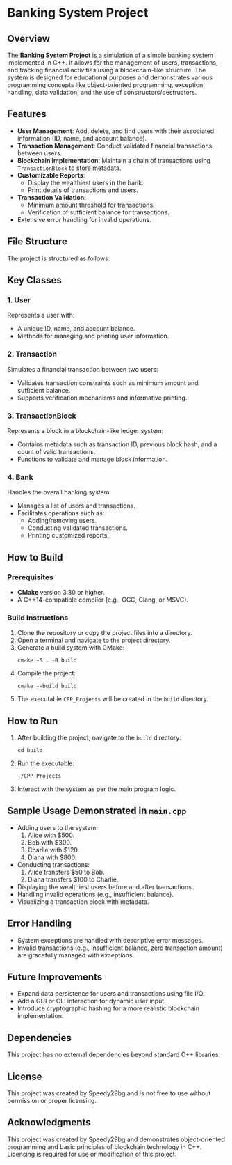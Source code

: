 # Banking System Project

## Overview
The **Banking System Project** is a simulation of a simple banking system implemented in C++. It allows for the management of users, transactions, and tracking financial activities using a blockchain-like structure. The system is designed for educational purposes and demonstrates various programming concepts like object-oriented programming, exception handling, data validation, and the use of constructors/destructors.

## Features
- **User Management**: Add, delete, and find users with their associated information (ID, name, and account balance).
- **Transaction Management**: Conduct validated financial transactions between users.
- **Blockchain Implementation**: Maintain a chain of transactions using `TransactionBlock` to store metadata.
- **Customizable Reports**:
    - Display the wealthiest users in the bank.
    - Print details of transactions and users.
- **Transaction Validation**:
    - Minimum amount threshold for transactions.
    - Verification of sufficient balance for transactions.
- Extensive error handling for invalid operations.

## File Structure
The project is structured as follows:
## Key Classes
### 1. **User**
Represents a user with:
- A unique ID, name, and account balance.
- Methods for managing and printing user information.

### 2. **Transaction**
Simulates a financial transaction between two users:
- Validates transaction constraints such as minimum amount and sufficient balance.
- Supports verification mechanisms and informative printing.

### 3. **TransactionBlock**
Represents a block in a blockchain-like ledger system:
- Contains metadata such as transaction ID, previous block hash, and a count of valid transactions.
- Functions to validate and manage block information.

### 4. **Bank**
Handles the overall banking system:
- Manages a list of users and transactions.
- Facilitates operations such as:
    - Adding/removing users.
    - Conducting validated transactions.
    - Printing customized reports.

## How to Build
### Prerequisites
- **CMake** version 3.30 or higher.
- A C++14-compatible compiler (e.g., GCC, Clang, or MSVC).

### Build Instructions
1. Clone the repository or copy the project files into a directory.
2. Open a terminal and navigate to the project directory.
3. Generate a build system with CMake:
   ```
   cmake -S . -B build
   ```
4. Compile the project:
   ```
   cmake --build build
   ```
5. The executable `CPP_Projects` will be created in the `build` directory.

## How to Run
1. After building the project, navigate to the `build` directory:
   ```
   cd build
   ```
2. Run the executable:
   ```
   ./CPP_Projects
   ```
3. Interact with the system as per the main program logic.

## Sample Usage Demonstrated in `main.cpp`
- Adding users to the system:
    1. Alice with $500.
    2. Bob with $300.
    3. Charlie with $120.
    4. Diana with $800.
- Conducting transactions:
    1. Alice transfers $50 to Bob.
    2. Diana transfers $100 to Charlie.
- Displaying the wealthiest users before and after transactions.
- Handling invalid operations (e.g., insufficient balance).
- Visualizing a transaction block with metadata.

## Error Handling
- System exceptions are handled with descriptive error messages.
- Invalid transactions (e.g., insufficient balance, zero transaction amount) are gracefully managed with exceptions.

## Future Improvements
- Expand data persistence for users and transactions using file I/O.
- Add a GUI or CLI interaction for dynamic user input.
- Introduce cryptographic hashing for a more realistic blockchain implementation.

## Dependencies
This project has no external dependencies beyond standard C++ libraries.

## License
This project was created by Speedy29bg and is not free to use without permission or proper licensing.

## Acknowledgments
This project was created by Speedy29bg and demonstrates object-oriented programming and basic principles of blockchain technology in C++. Licensing is required for use or modification of this project.
